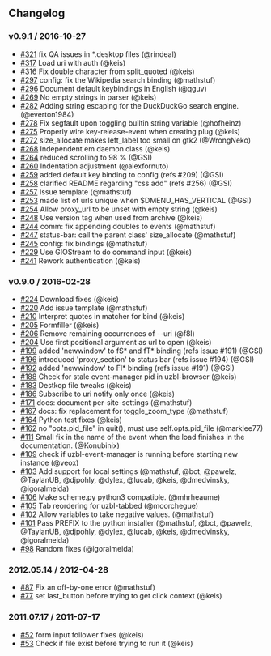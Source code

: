 ## Changelog

### v0.9.1 / 2016-10-27
- [#321](https://github.com/uzbl/uzbl/pull/321) fix QA issues in *.desktop files (@rindeal)
- [#317](https://github.com/uzbl/uzbl/pull/317) Load uri with auth (@keis)
- [#316](https://github.com/uzbl/uzbl/pull/316) Fix double character from split_quoted (@keis)
- [#297](https://github.com/uzbl/uzbl/pull/297) config: fix the Wikipedia search binding (@mathstuf)
- [#296](https://github.com/uzbl/uzbl/pull/296) Document default keybindings in English (@qguv)
- [#269](https://github.com/uzbl/uzbl/pull/269) No empty strings in parser (@keis)
- [#282](https://github.com/uzbl/uzbl/pull/282) Adding string escaping for the DuckDuckGo search engine. (@everton1984)
- [#278](https://github.com/uzbl/uzbl/pull/278) Fix segfault upon toggling builtin string variable (@hofheinz)
- [#275](https://github.com/uzbl/uzbl/pull/275) Properly wire key-release-event when creating plug (@keis)
- [#272](https://github.com/uzbl/uzbl/pull/272) size_allocate makes left_label too small on gtk2 (@WrongNeko)
- [#268](https://github.com/uzbl/uzbl/pull/268) Independent em daemon class (@keis)
- [#264](https://github.com/uzbl/uzbl/pull/264) reduced <Space> scrolling to 98 % (@GSI)
- [#260](https://github.com/uzbl/uzbl/pull/260) Indentation adjustment (@alexfornuto)
- [#259](https://github.com/uzbl/uzbl/pull/259) added <Shift><Space> default key binding to config (refs #209) (@GSI)
- [#258](https://github.com/uzbl/uzbl/pull/258) clarified README regarding "css add" (refs #256) (@GSI)
- [#257](https://github.com/uzbl/uzbl/pull/257) Issue template (@mathstuf)
- [#253](https://github.com/uzbl/uzbl/pull/253) made list of urls unique when $DMENU_HAS_VERTICAL (@GSI)
- [#254](https://github.com/uzbl/uzbl/pull/254) Allow proxy_url to be unset with empty string (@keis)
- [#248](https://github.com/uzbl/uzbl/pull/248) Use version tag when used from archive (@keis)
- [#244](https://github.com/uzbl/uzbl/pull/244) comm: fix appending doubles to events (@mathstuf)
- [#247](https://github.com/uzbl/uzbl/pull/247) status-bar: call the parent class' size_allocate (@mathstuf)
- [#245](https://github.com/uzbl/uzbl/pull/245) config: fix <Space> bindings (@mathstuf)
- [#229](https://github.com/uzbl/uzbl/pull/229) Use GIOStream to do command input (@keis)
- [#241](https://github.com/uzbl/uzbl/pull/241) Rework authentication (@keis)

### v0.9.0 / 2016-02-28
- [#224](https://github.com/uzbl/uzbl/pull/224) Download fixes (@keis)
- [#220](https://github.com/uzbl/uzbl/pull/220) Add issue template (@mathstuf)
- [#210](https://github.com/uzbl/uzbl/pull/210) Interpret quotes in matcher for bind (@keis)
- [#205](https://github.com/uzbl/uzbl/pull/205) Formfiller (@keis)
- [#206](https://github.com/uzbl/uzbl/pull/206) Remove remaining occurrences of --uri (@f8l)
- [#204](https://github.com/uzbl/uzbl/pull/204) Use first positional argument as url to open (@keis)
- [#199](https://github.com/uzbl/uzbl/pull/199) added 'newwindow' to fS* and fT* binding (refs issue #191) (@GSI)
- [#196](https://github.com/uzbl/uzbl/pull/196) introduced 'proxy_section' to status bar (refs issue #194) (@GSI)
- [#192](https://github.com/uzbl/uzbl/pull/192) added 'newwindow' to Fl* binding (refs issue #191) (@GSI)
- [#188](https://github.com/uzbl/uzbl/pull/188) Check for stale event-manager pid in uzbl-browser (@keis)
- [#183](https://github.com/uzbl/uzbl/pull/183) Destkop file tweaks (@keis)
- [#186](https://github.com/uzbl/uzbl/pull/186) Subscribe to uri notify only once (@keis)
- [#171](https://github.com/uzbl/uzbl/pull/171) docs: document per-site-settings (@mathstuf)
- [#167](https://github.com/uzbl/uzbl/pull/167) docs: fix replacement for toggle_zoom_type (@mathstuf)
- [#164](https://github.com/uzbl/uzbl/pull/164) Python test fixes (@keis)
- [#162](https://github.com/uzbl/uzbl/pull/162) no "opts.pid_file" in quit(), must use self.opts.pid_file (@marklee77)
- [#111](https://github.com/uzbl/uzbl/pull/111) Small fix in the name of the event when the load finishes in the documentation. (@Konubinix)
- [#109](https://github.com/uzbl/uzbl/pull/109) check if uzbl-event-manager is running before starting new instance (@veox)
- [#103](https://github.com/uzbl/uzbl/pull/103) Add support for local settings (@mathstuf, @bct, @pawelz, @TaylanUB, @djpohly, @dylex, @lucab, @keis, @dmedvinsky, @igoralmeida)
- [#106](https://github.com/uzbl/uzbl/pull/106) Make scheme.py python3 compatible. (@mhrheaume)
- [#105](https://github.com/uzbl/uzbl/pull/105) Tab reordering for uzbl-tabbed (@moorchegue)
- [#102](https://github.com/uzbl/uzbl/pull/102) Allow variables to take negative values. (@mathstuf)
- [#101](https://github.com/uzbl/uzbl/pull/101) Pass PREFIX to the python installer (@mathstuf, @bct, @pawelz, @TaylanUB, @djpohly, @dylex, @lucab, @keis, @dmedvinsky, @igoralmeida)
- [#98](https://github.com/uzbl/uzbl/pull/98) Random fixes (@igoralmeida)

### 2012.05.14 / 2012-04-28
- [#87](https://github.com/uzbl/uzbl/pull/87) Fix an off-by-one error (@mathstuf)
- [#77](https://github.com/uzbl/uzbl/pull/77) set last_button before trying to get click context (@keis)

### 2011.07.17 / 2011-07-17
- [#52](https://github.com/uzbl/uzbl/pull/52) form input follower fixes (@keis)
- [#53](https://github.com/uzbl/uzbl/pull/53) Check if file exist before trying to run it (@keis)
